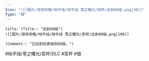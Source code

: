 ```yaml
---
Icon: "![[图片/游戏攻略/地平线/地平线 零之曙光/奖杯/达到60级.png|30]]"
Type: "银"
---
```

```ad-common-silver-trophy
title: (Title:: "达到60级")
![[图片/游戏攻略/地平线/地平线 零之曙光/奖杯/达到60级.png|100]]

(Comment:: "已达到玩家级别60级。")
```

#地平线/零之曙光/奖杯/DLC #奖杯 #银

